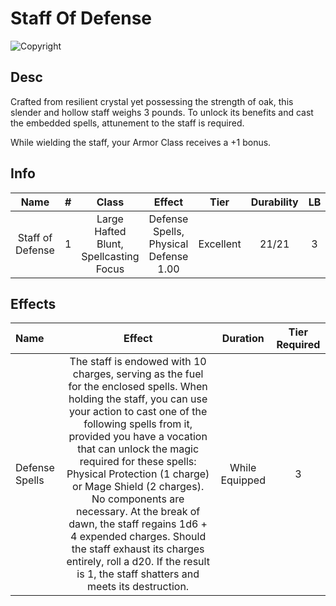 # Staff Of Defense

![Copyright]()

## Desc

Crafted from resilient crystal yet possessing the strength of oak, this slender and hollow staff weighs 3 pounds. To unlock its benefits and cast the embedded spells, attunement to the staff is required.

While wielding the staff, your Armor Class receives a +1 bonus.

## Info

|       Name       | # |               Class               |                Effect                |   Tier   | Durability | LB | Value |
| :--------------: | :-: | :-------------------------------: | :-----------------------------------: | :-------: | :--------: | :-: | :---: |
| Staff of Defense | 1 | Large Hafted Blunt, Spellcasting Focus | Defense Spells, Physical Defense 1.00 | Excellent |   21/21   | 3 |   ?   |

## Effects

| Name           |                                                                                                                                                                                                                                                                          Effect                                                                                                                                                                                                                                                                          |    Duration    | Tier Required |
| :------------- | :------------------------------------------------------------------------------------------------------------------------------------------------------------------------------------------------------------------------------------------------------------------------------------------------------------------------------------------------------------------------------------------------------------------------------------------------------------------------------------------------------------------------------------------------------: | :------------: | :-----------: |
| Defense Spells | The staff is endowed with 10 charges, serving as the fuel for the enclosed spells. When holding the staff, you can use your action to cast one of the following spells from it, provided you have a vocation that can unlock the magic required for these spells: Physical Protection (1 charge) or Mage Shield (2 charges). No components are necessary. At the break of dawn, the staff regains 1d6 + 4 expended charges. Should the staff exhaust its charges entirely, roll a d20. If the result is 1, the staff shatters and meets its destruction. | While Equipped |       3       |
